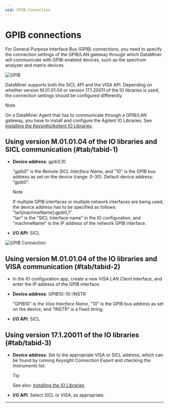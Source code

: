 ```yaml
---
uid: GPIB_Connection
---
```


# GPIB connections

For General Purpose Interface Bus (GPIB) connections, you need to specify the connection settings of the GPIB/LAN gateway through which DataMiner will communicate with GPIB-enabled devices, such as the spectrum analyzer and matrix devices.

![GPIB](~/user-guide/images/GPIB.png)

DataMiner supports both the SICL API and the VISA API. Depending on whether version M.01.01.04 or version 17.1.20011 of the IO libraries is used, the connection settings should be configured differently.

> [!NOTE]
> On a DataMiner Agent that has to communicate through a GPIB/LAN gateway, you have to install and configure the Agilent IO Libraries. See [Installing the Keysight/Agilent IO Libraries](xref:Installing_the_Keysight_Agilent_IO_Libraries#installing-the-keysightagilent-io-libraries).

## Using version M.01.01.04 of the IO libraries and SICL communication (#tab/tabid-1)

- **Device address**: gpib0,10

  "gpib0" is the *Remote SICL Interface Name*, and "10" is the GPIB bus address as set on the device (range: 0-30). Default device address: “gpib0”.

  > [!NOTE]
  > If multiple GPIB interfaces or multiple network interfaces are being used, the device address has to be specified as follows: "lan\[machineName\]:gpib0,1".<br>"lan" is the "SICL Interface name" in the IO configuration, and "machineName" is the IP address of the network GPIB interface.

- **I/O API**: SICL

![GPIB Connection](~/user-guide/images/GPIB_Connection.png)

## Using version M.01.01.04 of the IO libraries and VISA communication (#tab/tabid-2)

- In the IO configuration app, create a new *VISA LAN Client* interface, and enter the IP address of the GPIB interface.

- **Device address**: GPIB10::10::INSTR

  "GPIB10" is the *Visa Interface Name*, "10" is the GPIB bus address as set on the device, and "INSTR" is a fixed string.

- **I/O API**: SICL

## Using version 17.1.20011 of the IO libraries (#tab/tabid-3)

- **Device address**: Set to the appropriate VISA or SICL address, which can be found by running *Keysight Connection Expert* and checking the *Instruments* list.

  > [!TIP]
  > See also: [Installing the IO Libraries](xref:Installing_the_Keysight_Agilent_IO_Libraries#installing-the-io-libraries)

- **I/O API**: Select *SICL* or *VISA*, as appropriate.

***
